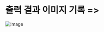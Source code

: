 # 출력 결과 이미지 기록 =>

![image](https://github.com/LeeKunH/NIPA_Seoul_Web/assets/139840981/d748d138-5f81-46ae-b558-a44f672c6667)
